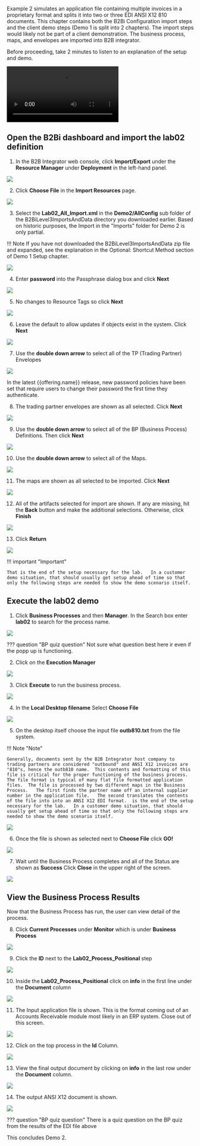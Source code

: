Example 2 simulates an application file containing multiple invoices in a proprietary format and splits it into two or three EDI ANSI X12 810 documents.   This chapter contains both the B2Bi Configuration import steps and the client demo steps (Demo 1 is split into 2 chapters). The import steps would likely not be part of a client demonstration.   The business process, maps, and envelopes are imported into B2B integrator.  

Before proceeding, take 2 minutes to listen to an explanation of the setup and demo. 

![type:video](./_videos/Level3Demo02.mp4)


## Open the B2Bi dashboard and import the lab02 definition

1. In the B2B Integrator web console, click **Import/Export** under the **Resource Manager** under **Deployment** in the left-hand panel.

![](_attachments/B2BiStartImport.png)

2. Click **Choose File** in the **Import Resources** page.

![](_attachments/B2BiLab02-01-Select-Import-XML.png)

3. Select the **Lab02_All_Import.xml** in the **Demo2/AllConfig** sub folder of the B2BiLevel3ImportsAndData directory you downloaded  earlier. Based on historic purposes, the Import in the "Imports" folder for Demo 2 is only partial.    

!!! Note
    If you have not downloaded the B2BiLevel3ImportsAndData zip file and expanded, see the explanation in the Optional: Shortcut Method section of Demo 1 Setup chapter.  

![](_attachments/B2BiLab02-02-Select-Import-on-PCb.png)

4. Enter **password** into the Passphrase dialog box and click **Next**

![](_attachments/B2BiLab02-03-Enter-password-on-Import.png)

5. No changes to Resource Tags so click **Next** 

![](_attachments/B2BiLab02-04-Skip-Import-Tag.png)

6. Leave the default to allow updates if objects exist in the system.   Click **Next**

![](_attachments/B2BiLab02-05-Leave-Update-Selected.png)

7. Use the **double down arrow** to select all of the TP (Trading Partner) Envelopes

![](_attachments/B2BiLab02-06-Select-All-Envelopes.png)


In the latest {{offering.name}} release, new password policies have been set that require users to change their password the first time they authenticate. 

8. The trading partner envelopes are shown as all selected. Click **Next** 

![](_attachments/B2BiLab02-07-All-Envelopes-Selected.png)



9. Use the **double down arrow** to select all of the BP (Business Process) Definitions.  Then click **Next**

![](_attachments/B2BiLab02-08-Select-All-Business-Process.png)

10. Use the **double down arrow** to select all of the Maps.  
   
![](_attachments/B2BiLab02-09-Select-All-Maps.png)


11.  The maps are shown as all selected to be imported.  Click **Next**
    
![](_attachments/B2BiLab02-10-All-Maps-Selected.png)


12.   All of the artifacts selected for import are shown.   If any are missing, hit the **Back** button and make the additional selections.    Otherwise, click **Finish**

![](_attachments/B2BiLab02-11-Confirm-Imports.png)


13.   Click **Return** 

![](_attachments/B2BiLab02-12-Return-From-Imports.png)

!!! important "Important"

    That is the end of the setup necessary for the lab.   In a customer demo situation, that should usually get setup ahead of time so that only the following steps are needed to show the demo scenario itself.


## Execute the lab02 demo

1.  Click **Business Processes** and then **Manager**. In the Search box enter **lab02** to search for the process name. 

![](_attachments/B2BiLab02-19-Enter-BP-Selection.png)


??? question "BP quiz question"
    Not sure what question best here ir even if the popp up is functioning.

2. Click on the **Execution Manager** 

![](_attachments/B2BiLab02-20-Select-BP-to-Run.png)


3.  Click **Execute** to run the business process. 

![](_attachments/B2BiLab02-21-Execute-Business-Process.png)

4.  In the **Local Desktop filename** Select **Choose File**  
   
![](_attachments/B2BiLab02-22-Select-Input-File.png)


5.  On the desktop itself choose the input file **outb810.txt** from the file system.  
 
!!! Note "Note"

    Generally, documents sent by the B2B Integrator host company to trading partners are considered "outbound" and ANSI X12 invoices are "810"s, hence the outb810 name.  This contents and formatting of this file is critical for the proper functioning of the business process.  The file format is typical of many flat file formatted application files.  The file is processed by two different maps in the Business Process.   The first finds the partner name off an internal supplier number in the application file.   The second translates the contents of the file into into an ANSI X12 EDI format.  is the end of the setup necessary for the lab.   In a customer demo situation, that should usually get setup ahead of time so that only the following steps are needed to show the demo scenario itself.

![](_attachments/B2BiLab02-23-Select-Input-File-on-PC.png)

6.   Once the file is shown as selected next to **Choose File** click **GO!**

![](_attachments/B2BiLab02-24-Press-Go-to-Execute-BP.png)

7.  Wait until the Business Process completes and all of the Status are shown as **Success** Click **Close** in the upper right of the screen.

![](_attachments/B2BiLab02-25-View-Completed-Processes.png)

## View the Business Process Results

Now that the Business Process has run, the user can view detail of the process.  

8.   Click **Current Processes** under **Monitor** which is under **Business Process**

![](_attachments/B2BiLab02-26-Select-Current-Processes.png)

9. Click the **ID** next to the **Lab02_Process_Positional** step
    
![](_attachments/B2BiLab02-27-Select-Start-of-Process.png)

10.   Inside the  **Lab02_Process_Positional** click on **info** in the first line under the **Document** column

![](_attachments/B2BiLab02-28-Select-Input-File-in-Process.png)

11.  The Input application file is shown.  This is the format coming out of an Accounts Receivable module most likely in an ERP system.  Close out of this screen.

![](_attachments/B2BiLab02-29-View-Input-File-In-Process.png)

12.  Click on the top process in the **Id** Column.

![](_attachments/B2BiLab02-30-Select-End-of-Process.png)

13.  View the final output document by clicking on **info** in the last row under the **Document** column. 

![](_attachments/B2BiLab02-31-Select-Final-Output.png)


14.   The output ANSI X12 document is shown.   

![](_attachments/B2BiLab02-32-View-Final-Output-as-EDI.png)

??? question "BP quiz question"
    There is a quiz question on the BP quiz from the results of the EDI file above


This concludes Demo 2. 

